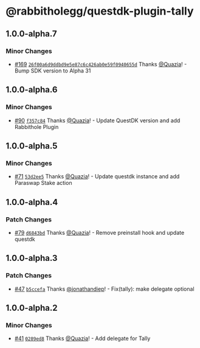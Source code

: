 # @rabbitholegg/questdk-plugin-tally

## 1.0.0-alpha.7

### Minor Changes

- [#169](https://github.com/rabbitholegg/questdk-plugins/pull/169) [`26f00a6d9ddbd9e5e87c6c426ab0e59f0940655d`](https://github.com/rabbitholegg/questdk-plugins/commit/26f00a6d9ddbd9e5e87c6c426ab0e59f0940655d) Thanks [@Quazia](https://github.com/Quazia)! - Bump SDK version to Alpha 31

## 1.0.0-alpha.6

### Minor Changes

- [#90](https://github.com/rabbitholegg/questdk-plugins/pull/90) [`f357c84`](https://github.com/rabbitholegg/questdk-plugins/commit/f357c84e5582e966521cb669e577530b5c3bfc57) Thanks [@Quazia](https://github.com/Quazia)! - Update QuestDK version and add Rabbithole Plugin

## 1.0.0-alpha.5

### Minor Changes

- [#71](https://github.com/rabbitholegg/questdk-plugins/pull/71) [`53d2ee5`](https://github.com/rabbitholegg/questdk-plugins/commit/53d2ee51b9479008bd549ebacba29fcfd82c4684) Thanks [@Quazia](https://github.com/Quazia)! - Update questdk instance and add Paraswap Stake action

## 1.0.0-alpha.4

### Patch Changes

- [#79](https://github.com/rabbitholegg/questdk-plugins/pull/79) [`d6843bd`](https://github.com/rabbitholegg/questdk-plugins/commit/d6843bd48d83bc84ca652ea081fd825f37a5f6d7) Thanks [@Quazia](https://github.com/Quazia)! - Remove preinstall hook and update questdk

## 1.0.0-alpha.3

### Patch Changes

- [#47](https://github.com/rabbitholegg/questdk-plugins/pull/47) [`b5ccefa`](https://github.com/rabbitholegg/questdk-plugins/commit/b5ccefab88935d8efff66671a962e053b98d7b4b) Thanks [@jonathandiep](https://github.com/jonathandiep)! - Fix(tally): make delegate optional

## 1.0.0-alpha.2

### Minor Changes

- [#41](https://github.com/rabbitholegg/questdk-plugins/pull/41) [`0289ed8`](https://github.com/rabbitholegg/questdk-plugins/commit/0289ed81726926687be0cb82e2955259ad0a9205) Thanks [@Quazia](https://github.com/Quazia)! - Add delegate for Tally
